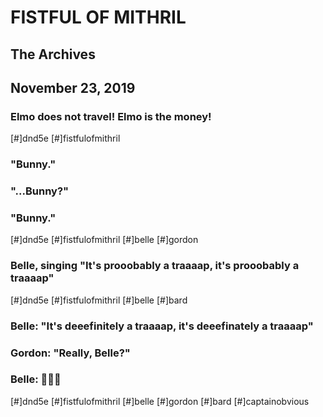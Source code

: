 #  FISTFUL OF MITHRIL

## The Archives
## 
## November 23, 2019
### 
### Elmo does not travel! Elmo is the money!
[#]dnd5e [#]fistfulofmithril
### 
### "Bunny."
### "...Bunny?"
### "Bunny."
[#]dnd5e [#]fistfulofmithril [#]belle [#]gordon
### 
### Belle, singing "It's prooobably a traaaap, it's prooobably a traaaap"
[#]dnd5e [#]fistfulofmithril [#]belle [#]bard
### 
### Belle: "It's deeefinitely a traaaap, it's deeefinately a traaaap"
### 
### Gordon: "Really, Belle?"
### 
### Belle: 🤷🏻‍♀️
[#]dnd5e [#]fistfulofmithril [#]belle [#]gordon [#]bard [#]captainobvious
### 
